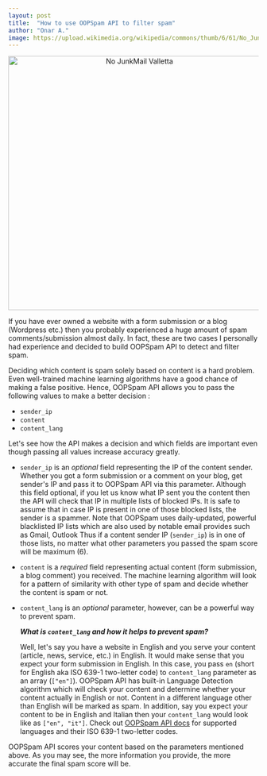 ```yaml
---
layout: post
title:  "How to use OOPSpam API to filter spam"
author: "Onar A."
image: https://upload.wikimedia.org/wikipedia/commons/thumb/6/61/No_JunkMail_Valletta.JPG/512px-No_JunkMail_Valletta.JPG
---
```

<center><a title="Stefan Bellini [CC0], via Wikimedia Commons" href="https://commons.wikimedia.org/wiki/File:No_JunkMail_Valletta.JPG"><img width="512" alt="No JunkMail Valletta" src="https://upload.wikimedia.org/wikipedia/commons/thumb/6/61/No_JunkMail_Valletta.JPG/512px-No_JunkMail_Valletta.JPG"></a></center>

If you have ever owned a website with a form submission or a blog (Wordpress etc.) then you probably experienced a huge amount of spam comments/submission almost daily. In fact, these are two cases I personally had experience and decided to build OOPSpam API to detect and filter spam.

Deciding which content is spam solely based on content is a hard problem. Even well-trained machine learning algorithms have a good chance of making a false positive. Hence, OOPSpam API allows you to pass the following values to make  a better decision :
- ```sender_ip``` 
- ```content```
- ```content_lang```

Let's see how the API makes a decision and which fields are important even though passing all values increase accuracy greatly.

* ```sender_ip```  is an _optional_ field representing the IP of the content sender. Whether you got a form submission or a comment on your blog, get sender's IP and pass it to OOPSpam API via this parameter. Although this field optional, if you let us know what IP sent you the content then the API will check that IP in multiple lists of blocked IPs. It is safe to assume that in case IP is present in one of those blocked lists, the sender is a spammer. Note that OOPSpam uses daily-updated, powerful blacklisted IP lists which are also used by notable email provides such as Gmail, Outlook Thus if a content sender IP (```sender_ip```) is in one of those lists, no matter what other parameters you passed the spam score will be maximum (6).

* ```content``` is a _required_ field representing actual content (form submission, a blog comment) you received. The machine learning algorithm will look for a pattern of similarity with other type of spam and decide whether the content is spam or not.

* ```content_lang``` is an _optional_ parameter, however, can be a powerful way to prevent spam. 

    ***What is ```content_lang```  and how it helps to prevent spam?***

    Well, let's say you have a website in English and you serve your content (article, news, service, etc.) in English. It would make sense that you expect your form submission in English. In this case, you pass ```en```  (short for English aka ISO 639-1 two-letter code) to ```content_lang``` parameter as an array (```["en"]```). OOPSpam API has built-in Language Detection algorithm which will check your content and determine whether your content actually in English or not. Content in a different language other than English will be marked as spam.  In addition, say you expect your content to be in English and Italian then your ```content_lang```  would look like as ```["en", "it"]```.
    Check out [OOPSpam API docs](https://rapidapi.com/oopspam/api/oopspam-spam-filter/details) for supported languages and their ISO 639-1 two-letter codes.

OOPSpam API scores your content based on the parameters mentioned above.  As you may see, the more information you provide, the more accurate the final spam score will be. 
